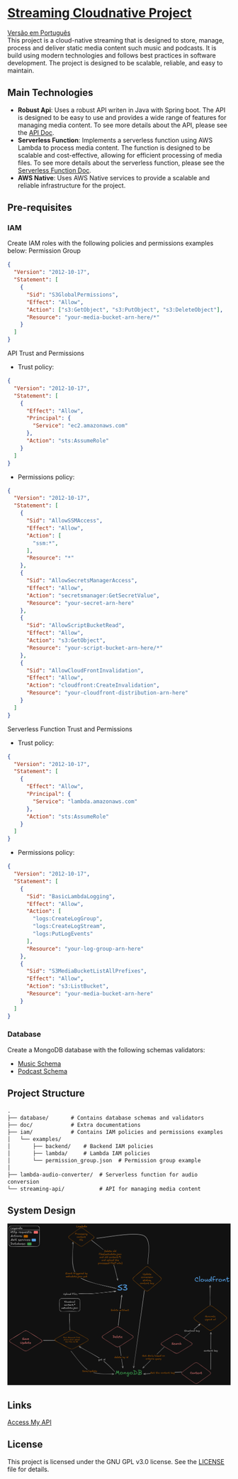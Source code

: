 # [Streaming Cloudnative Project](http://d130vf1311tsqd.cloudfront.net/swagger-ui/index.html)
[Versão em Português](doc/README_pt.md)  
This project is a cloud-native streaming that is designed to store, manage, process and deliver static media content such music and podcasts. It is build using modern technologies and follows best practices in software development. The project is designed to be scalable, reliable, and easy to maintain.

## Main Technologies
- **Robust Api**: Uses a robust API writen in Java with Spring boot. The API is designed to be easy to use and provides a wide range of features for managing media content. To see more details about the API, please see the [API Doc](https://github.com/LuigiPereira1709/streaming-api).     
- **Serverless Function**: Implements a serverless function using AWS Lambda to process media content. The function is designed to be scalable and cost-effective, allowing for efficient processing of media files. To see more details about the serverless function, please see the [Serverless Function Doc](https://github.com/LuigiPereira1709/lambda-audio-converter).    
- **AWS Native**: Uses AWS Native services to provide a scalable and reliable infrastructure for the project.

## Pre-requisites
### IAM
Create IAM roles with the following policies and permissions examples below:
Permission Group
```json
{
  "Version": "2012-10-17",
  "Statement": [
    {
      "Sid": "S3GlobalPermissions",
      "Effect": "Allow",
      "Action": ["s3:GetObject", "s3:PutObject", "s3:DeleteObject"],
      "Resource": "your-media-bucket-arn-here/*"
    }
  ]
}
```  

API Trust and Permissions 
- Trust policy:
```json 
{
  "Version": "2012-10-17",
  "Statement": [
    {
      "Effect": "Allow",
      "Principal": {
        "Service": "ec2.amazonaws.com"
      },
      "Action": "sts:AssumeRole"
    }
  ]
}
```
- Permissions policy:
```json
{
  "Version": "2012-10-17",
  "Statement": [
    {
      "Sid": "AllowSSMAccess",
      "Effect": "Allow",
      "Action": [
        "ssm:*",
      ],
      "Resource": "*"
    },
    {
      "Sid": "AllowSecretsManagerAccess",
      "Effect": "Allow",
      "Action": "secretsmanager:GetSecretValue",
      "Resource": "your-secret-arn-here"
    },
    {
      "Sid": "AllowScriptBucketRead",
      "Effect": "Allow",
      "Action": "s3:GetObject",
      "Resource": "your-script-bucket-arn-here/*"
    },
    {
      "Sid": "AllowCloudFrontInvalidation",
      "Effect": "Allow",
      "Action": "cloudfront:CreateInvalidation",
      "Resource": "your-cloudfront-distribution-arn-here"
    }
  ]
}
```

Serverless Function Trust and Permissions
- Trust policy:
```json
{
  "Version": "2012-10-17",
  "Statement": [
    {
      "Effect": "Allow",
      "Principal": {
        "Service": "lambda.amazonaws.com"
      },
      "Action": "sts:AssumeRole"
    }
  ]
}
```
- Permissions policy:
```json
{
  "Version": "2012-10-17",
  "Statement": [
    {
      "Sid": "BasicLambdaLogging",
      "Effect": "Allow",
      "Action": [
        "logs:CreateLogGroup",
        "logs:CreateLogStream",
        "logs:PutLogEvents"
      ],
      "Resource": "your-log-group-arn-here"
    },
    {
      "Sid": "S3MediaBucketListAllPrefixes",
      "Effect": "Allow",
      "Action": "s3:ListBucket",
      "Resource": "your-media-bucket-arn-here"
    }
  ]
}
```

### Database
Create a MongoDB database with the following schemas validators:
- [Music Schema](database/music_schema.js)
- [Podcast Schema](database/podcast_schema.js)

## Project Structure
```plaintext
.
├── database/       # Contains database schemas and validators
├── doc/            # Extra documentations
├── iam/            # Contains IAM policies and permissions examples
│   └── examples/
│       ├── backend/    # Backend IAM policies
│       ├── lambda/     # Lambda IAM policies
│       └── permission_group.json  # Permission group example
│
├── lambda-audio-converter/  # Serverless function for audio conversion
└── streaming-api/           # API for managing media content
```

## System Design
![System Design](doc/system_design_v1.png)

## Links 
[Access My API](http://d130vf1311tsqd.cloudfront.net/swagger-ui/index.html)

## License
This project is licensed under the GNU GPL v3.0 license. See the [LICENSE](LICENSE.txt) file for details.
